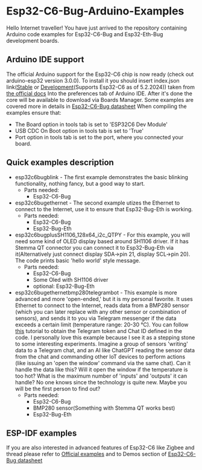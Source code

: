 # Esp32-C6-Bug-Arduino-Examples
Hello Internet traveller!
You have just arrived to the repository containing Arduino code examples for Esp32-C6-Bug and Esp32-Eth-Bug development boards.
## Arduino IDE support
The official Arduino support for the Esp32-C6 chip is now ready (check out arduino-esp32 version 3.0.0). To install it you should insert index.json link([Stable](https://espressif.github.io/arduino-esp32/package_esp32_index.json) or [Development](https://espressif.github.io/arduino-esp32/package_esp32_dev_index.json)(Supports Esp32-C6 as of 5.2.2024)) taken from [the official docs](https://docs.espressif.com/projects/arduino-esp32/en/latest/installing.html)
Into the preferences tab of Arduino IDE. After it's done the core will be available to download via Boards Manager.
Some examples are covered more in details in [Esp32-C6-Bug datasheet](https://github.com/allexoK/Esp32-C6-Bug-Docs/blob/main/esp32c6bugdatasheet.pdf)
When compiling the examples ensure that:
- The Board option in tools tab is set to 'ESP32C6 Dev Module'
- USB CDC On Boot option in tools tab is set to 'True'
- Port option in tools tab is set to the port, where you connected your board.
## Quick examples description
- esp32c6bugblink - The first example demonstrates the basic blinking functionality, nothing fancy, but a good way to start. 
    - Parts needed:
        - Esp32-C6-Bug
- esp32c6bugethernet - The second example utizes the Ethernet to connect to the Internet, use it to ensure that Esp32-Bug-Eth is working.
    - Parts needed:
        - Esp32-C6-Bug
        - Esp32-Bug-Eth
- esp32c6bugplusSH1106_128x64_i2c_QTPY - For this example, you will need some kind of OLED display based around SH1106 driver. If it has Stemma QT connector you can connect it to Esp32-Bug-Eth via it(Alternatively just connect display SDA->pin 21, display SCL->pin 20). The code prints basic 'hello world' style message.  
    - Parts needed:
        - Esp32-C6-Bug
        - Some Oled with SH1106 driver
        - optional: Esp32-Bug-Eth
- esp32c6bugethernetbmp280telegrambot - This example is more advanced and more 'open-ended,' but it is my personal favorite. It uses Ethernet to connect to the Internet, reads data from a BMP280 sensor (which you can later replace with any other sensor or combination of sensors), and sends it to you via Telegram messenger if the data exceeds a certain limit (temperature range: 20-30 °C). You can follow [this](https://randomnerdtutorials.com/telegram-control-esp32-esp8266-nodemcu-outputs/) tutorial to obtain the Telegram token and Chat ID defined in the code.
I personally love this example because I see it as a stepping stone to some interesting experiments. Imagine a group of sensors 'writing' data to a Telegram chat, and an AI like ChatGPT reading the sensor data from the chat and commanding other IoT devices to perform actions (like issuing an 'open the window' command via the same chat). Can it handle the data like this? Will it open the window if the temperature is too hot? What is the maximum number of 'inputs' and 'outputs' it can handle? No one knows since the technology is quite new. Maybe you will be the first person to find out?
    - Parts needed:
        - Esp32-C6-Bug
        - BMP280 sensor(Something with Stemma QT works best)
        - Esp32-Bug-Eth


## ESP-IDF examples
If you are also interested in advanced features of Esp32-C6 like Zigbee and thread please refer to [Official examples](https://github.com/espressif/esp-idf/tree/release/v5.1/examples) and to Demos section of [Esp32-C6-Bug datasheet](https://github.com/allexoK/Esp32-C6-Bug-Docs/blob/main/esp32c6bugdatasheet.pdf) 
